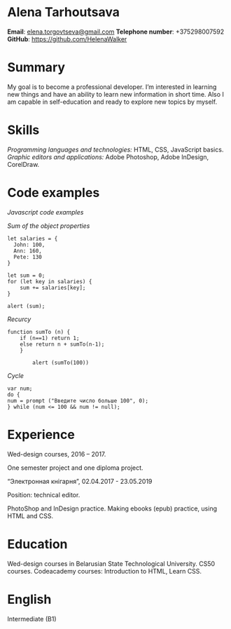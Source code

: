 # Alena Tarhoutsava

**Email**: elena.torgovtseva@gmail.com
**Telephone number**: +375298007592
**GitHub**: https://github.com/HelenaWalker

# Summary 

My goal is to become a professional developer. I’m interested in learning new things and have an ability to learn new information in short time. Also I am capable in self-education and ready to explore new topics by myself.

# Skills 

*Programming languages and technologies:* HTML, CSS, JavaScript basics.
*Graphic editors and applications:* Adobe Photoshop, Adobe InDesign, CorelDraw.

# Code examples

*Javascript code examples*

*Sum of the object properties*

```
let salaries = {
  John: 100,
  Ann: 160,
  Pete: 130
}

let sum = 0;
for (let key in salaries) {
    sum += salaries[key];
}

alert (sum);
```
*Recurcy*

```
function sumTo (n) {
    if (n==1) return 1;
    else return n + sumTo(n-1);
    }
    
        alert (sumTo(100))
```

*Cycle*

```
var num;
do {
num = prompt ("Введите число больше 100", 0);
} while (num <= 100 && num != null);
```

# Experience

Wed-design courses, 2016 – 2017.

One semester project and one diploma project.


“Электронная кнігарня”, 02.04.2017 - 23.05.2019

Position: technical editor.

PhotoShop and InDesign practice. Making ebooks (epub) practice, using HTML and CSS. 

# Education

Wed-design courses in Belarusian State Technological University.
CS50 courses.
Codeacademy courses: Introduction to HTML, Learn CSS.

# English

Intermediate (B1)
